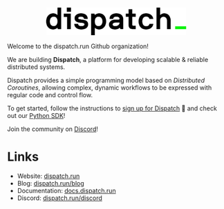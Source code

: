 <p align="center">
  <picture>
    <source media="(prefers-color-scheme: dark)" srcset="https://github.com/dispatchrun/.github/blob/main/profile/dispatch_logo_dark.png?raw=true">
    <img alt="dispatch logo" src="https://github.com/dispatchrun/.github/blob/main/profile/dispatch_logo_light.png?raw=true" height="64">
  </picture>
</p>

[signup]: https://docs.dispatch.run/getting-started
[python-sdk]: https://github.com/dispatchrun/dispatch-py
[discord]: https://dispatch.run/discord
[website]: https://dispatch.run
[blog]: https://dispatch.run/blog
[docs]: https://docs.dispatch.run

Welcome to the dispatch.run Github organization!

We are building **Dispatch**, a platform for developing scalable & reliable distributed systems.

Dispatch provides a simple programming model based on *Distributed Coroutines*, allowing complex, dynamic workflows to be expressed with regular code and control flow.

To get started, follow the instructions to [sign up for Dispatch][signup] 🚀 and check out our [Python SDK][python-sdk]!

Join the community on [Discord][discord]!

# Links

- Website: [dispatch.run][website]
- Blog: [dispatch.run/blog][blog]
- Documentation: [docs.dispatch.run][docs]
- Discord: [dispatch.run/discord][discord]
